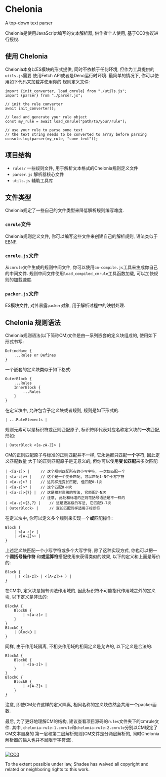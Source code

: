 # Chelonia

A top-down text parser

Chelonia是使用JavaScript编写的文本解析器, 供作者个人使用, 基于CC0协议进行授权.



## 使用 Chelonia

Chelonia本身以ES模块的形式提供, 同时不依赖于任何环境, 但作为工具提供的`utils.js`需要
使用Fetch API或者是Deno运行时环境. 最简单的情况下, 你可以使用如下代码来加载并使用你的
规则定义文件:

    import {init_converter, load_cmrule} from "./utils.js";
    import {parser} from "./parser.js";
    
    // init the rule converter
    await init_converter();
    
    // load and generate your rule object
    const my_rule = await load_cmrule("path/to/your/rule");
    
    // use your rule to parse some text
    // the text string needs to be converted to array before parsing
    console.log(parser(my_rule, "some text"));



## 项目结构

* `rules/` 一些规则文件, 用于解析文本格式的Chelonia规则定义文件
* `parser.js` 解析器核心文件
* `utils.js` 辅助工具库



## 文件类型

Chelonia规定了一些自己的文件类型来降低解析规则编写难度.

### `cmrule`文件

Chelonia规则定义文件, 你可以编写这些文件来创建自己的解析规则, 语法类似于
[EBNF](https://en.wikipedia.org/wiki/Extended_Backus%E2%80%93Naur_form).

### `cmrule.js`文件

从`cmrule`文件生成的规则中间文件, 你可以使用`cm-compile.js`工具来生成你自己的中间文件.
规则中间文件使用`load_compiled_cmrule`工具函数加载, 可以加快规则的加载速度.

### `packer.js`文件

ES模块文件, 对外暴露`packer`对象, 用于解析过程中的映射处理.



## Chelonia 规则语法

Chelonia规则语法(以下简称CM)文件是由一系列嵌套的定义块组成的, 使用如下形式书写:

    DefineName {
        ...Rules or Defines
    }

一个嵌套的定义块类似于如下格式:

    OuterBlock {
        ...Rules
        InnerBlock {
            ...Rules
        }
    }

在定义块中, 允许包含子定义块或者规则, 规则是如下形式的:

    | ...RuleElements |

规则元素可以是标识符或正则匹配原子, 标识符即代表对应名称定义块的**一次**匹配, 形如:

    | OuterBlock <[a-zA-Z]> |

CM的正则匹配原子与标准的正则匹配并不一样, 它永远都只匹配**一个**字符, 因此定义匹配数量
大于1的正则匹配原子是无意义的, 但你可以使用**变长匹配**来多次匹配

    | <[a-z]> |     // 这个规则匹配所有的小写字符, 一次仅匹配一个
    | <[a-z]>+ |    // 这个是一个变长匹配, 可以匹配1-N个小写字符
    | <[a-z]>? |    // 这同样是变长匹配, 但匹配0-1次
    | <[a-z]>* |    // 这个匹配0-N次
    | <[a-z]>{7} |  // 这是相对高级的写法, 它匹配7-N次
                    // 注意, 此处和标准的正则花括号语法是不一样的
    | <[a-z]>{3,7} |    // 这是更高级的写法, 它匹配3-7次
    | OuterBlock+ |     // 变长匹配同样适用于标识符

在定义块中, 你可以定义多个规则来实现一个**或**匹配操作:

    Block {
        | <[a-z]> |
        | <[A-Z]>+ |
    }

上述定义块匹配一个小写字符或多个大写字符, 除了这种实现方式, 你也可以把一个**圆括号操作符**
和**或运算符**搭配使用来获得类似的效果, 以下的定义和上面是等价的:

    Block {
        | ( <[a-z]> | <[A-Z]>+ ) |
    }

在CM中, 定义块是拥有词法作用域的, 因此标识符不可能指代作用域之外的定义块, 以下定义是非法的:

    BlockA {
        BlockB {
            | <[a-z]> |
        }
    }
    BlockC {
        | BlockB |
    }

同样, 由于作用域隔离, 不相交作用域的相同定义是允许的, 以下定义是合法的:

    BlockA {
        BlockB {
            | <[a-z]> |
        }
    }
    BlockC {
        BlockB {
            | <[A-Z]> |
        }
    }

注意, 即使CM允许这样的定义隔离, 相同名称的定义块依然会共用一个packer函数.

最后, 为了更好地理解CM的结构, 建议查看项目源码的`rules`文件夹下的cmrule文件. 其中,
`chelonia-rule-1.cmrule`和`chelonia-rule-2.cmrule`分别以CM规定了CM文本自身的
第一层和第二层解析规则(CM文件是分两层解析的, 同时Chelonia解析器的输入也并不局限于字符流).



--------------------------------------------------------------------------------

[![CC0](https://licensebuttons.net/p/zero/1.0/88x31.png)](http://creativecommons.org/publicdomain/zero/1.0/)

To the extent possible under law,
<span resource="[_:publisher]" rel="dct:publisher">
  <span property="dct:title">Shadee</span></span>
has waived all copyright and related or neighboring rights to
this work.